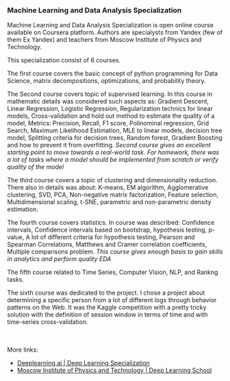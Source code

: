 ### Machine Learning and Data Analysis Specialization

Machine Learning and Data Analysis Specialization is open online course available on Coursera platform. Authors are specialysts from Yandex (few of them Ex Yandex)
and teachers from Moscow Institute of Physics and Technology.

This specialization consist of 6 courses.

The first course covers the basic concept of python programming for Data Science, matrix decompositions, optimizations, and probability theory.

The Second course covers topic of supervised learning. In this course in mathematic details was considered such aspects as: Gradient Descent,
Linear Regression, Logistic Regression, Regularization technics for linear models, Cross-validation and hold out method to estimate the quality of a model,
Metrics: Precision, Recall, F1 score, Polinominal regression, Grid Search, Maximum Likelihood Estimation, MLE to linear models, decision tree model,
Splitting criteria for decision trees, Random forest, Gradient Boosting and how to prevent it from overfitting. *Second course gives an excellent starting point
to move towards a real-world task. For homework, there was a lot of tasks where a model should be implemented from scratch or verify quality of the model* 

The third course covers a topic of clustering and dimensionality reduction. There also in details was about: K-means, EM algorithm, Agglomerative clustering,
SVD, PCA, Non-negative matrix factorization, Feature selection, Multidimensional scaling, t-SNE, parametric and non-parametric density estimation.

The fourth course covers statistics. In course was described: Confidence intervals, Confidence intervals based on bootstrap, hypothesis testing,
p-value, A lot of different criteria for hypothesis testing, Pearson and Spearman Correlations, Matthews and Cramer correlation coefficients, Multiple comparisons problem. 
*This course gives enough basis to gain skills in analytics and perform quality EDA*

The fifth course related to Time Series, Computer Vision, NLP, and Rankng tasks.

The sixth course was dedicated to the project. I chose a project about determining a specific person from a lot of different logs through behavior patterns on the Web.
It was the Kaggle competition with a pretty tricky solution with the definition of session window in terms of time and with time-series cross-validation.


<br/><br>
More links:
* [Deeplearning.ai | Deep Learning Specialization](https://github.com/ShumilinDmA/ShumilinDmA/blob/main/DL_AI.md)
* [Moscow Institute of Physics and Technology | Deep Learning School](https://github.com/ShumilinDmA/ShumilinDmA/blob/main/DLS.md)
